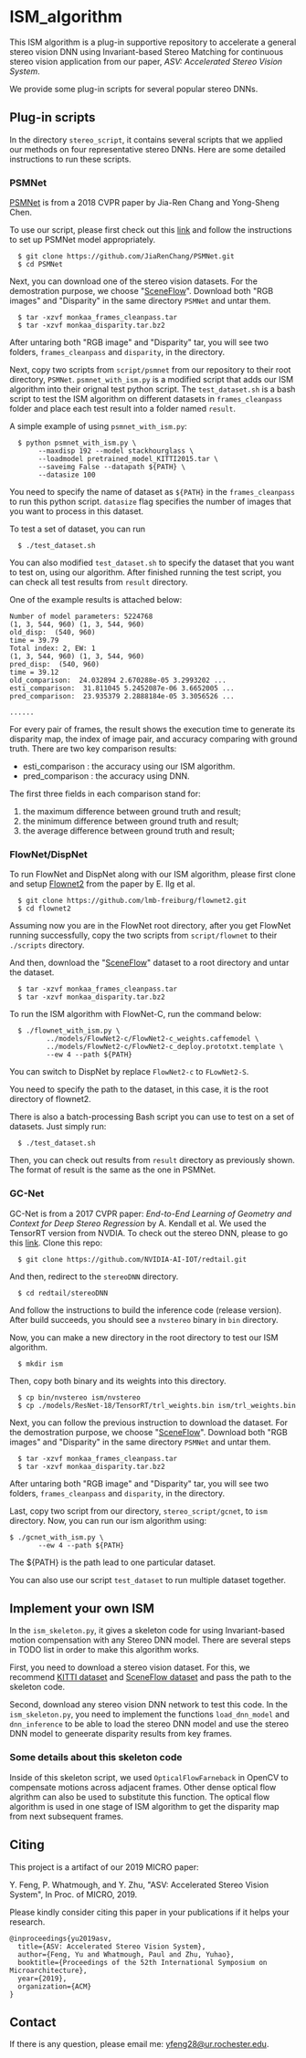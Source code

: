 # ISM_algorithm

This ISM algorithm is a plug-in supportive repository to accelerate a general stereo vision DNN using Invariant-based Stereo Matching for continuous stereo vision application from our paper, *ASV: Accelerated Stereo Vision System*.

We provide some plug-in scripts for several popular stereo DNNs.

## Plug-in scripts

In the directory `stereo_script`, it contains several scripts that we applied our methods on four representative stereo DNNs. Here are some detailed instructions to run these scripts.

### PSMNet

[PSMNet](https://github.com/JiaRenChang/PSMNet) is from a 2018 CVPR paper by Jia-Ren Chang and Yong-Sheng Chen. 

To use our script, please first check out this [link](https://github.com/JiaRenChang/PSMNet) and follow the instructions to set up PSMNet model appropriately.

```
  $ git clone https://github.com/JiaRenChang/PSMNet.git
  $ cd PSMNet
```

Next, you can download one of the stereo vision datasets. For the demostration purpose, we choose "[SceneFlow](https://lmb.informatik.uni-freiburg.de/resources/datasets/SceneFlowDatasets.en.html)". Download both "RGB images" and "Disparity" in the same directory `PSMNet` and untar them.

```
  $ tar -xzvf monkaa_frames_cleanpass.tar
  $ tar -xzvf monkaa_disparity.tar.bz2
```

After untaring both "RGB image" and "Disparity" tar, you will see two folders, `frames_cleanpass` and `disparity`, in the directory.

Next, copy two scripts from `script/psmnet` from our repository to their root directory, `PSMNet`. `psmnet_with_ism.py` is a modified script that adds our ISM algorithm into their orignal test python script. The `test_dataset.sh` is a bash script to test the ISM algorithm on different datasets in `frames_cleanpass` folder and place each test result into a folder named `result`.

A simple example of using `psmnet_with_ism.py`:
```
  $ python psmnet_with_ism.py \
       --maxdisp 192 --model stackhourglass \
       --loadmodel pretrained_model_KITTI2015.tar \
       --saveimg False --datapath ${PATH} \
       --datasize 100
```

You need to specify the name of dataset as `${PATH}` in the `frames_cleanpass` to run this python script. `datasize` flag specifies the number of images that you want to process in this dataset. 

To test a set of dataset, you can run
```
  $ ./test_dataset.sh
```

You can also modified `test_dataset.sh` to specify the dataset that you want to test on, using our algorithm. After finished running the test script, you can check all test results from `result` directory.

One of the example results is attached below: 

```
Number of model parameters: 5224768
(1, 3, 544, 960) (1, 3, 544, 960)
old_disp:  (540, 960)
time = 39.79
Total index: 2, EW: 1
(1, 3, 544, 960) (1, 3, 544, 960)
pred_disp:  (540, 960)
time = 39.12
old_comparison:  24.032894 2.670288e-05 3.2993202 ...
esti_comparison:  31.811045 5.2452087e-06 3.6652005 ...
pred_comparison:  23.935379 2.2888184e-05 3.3056526 ...

......
```

For every pair of frames, the result shows the execution time to generate its disparity map, the index of image pair, and accuracy comparing with ground truth. There are two key comparison results:
 * esti_comparison : the accuracy using our ISM algorithm.
 * pred_comparison : the accuracy using DNN.
 
The first three fields in each comparison stand for:
  1. the maximum difference between ground truth and result;
  2. the minimum difference between ground truth and result;
  3. the average difference between ground truth and result;

### FlowNet/DispNet

To run FlowNet and DispNet along with our ISM algorithm, please first clone and setup [Flownet2](https://github.com/lmb-freiburg/flownet2) from the paper by E. Ilg et al. 

```
  $ git clone https://github.com/lmb-freiburg/flownet2.git
  $ cd flownet2
```

Assuming now you are in the FlowNet root directory, after you get FlowNet running successfully, copy the two scripts from `script/flownet` to their `./scripts` directory.

And then, download the "[SceneFlow](https://lmb.informatik.uni-freiburg.de/resources/datasets/SceneFlowDatasets.en.html)" dataset to a root directory and untar the dataset.

```
  $ tar -xzvf monkaa_frames_cleanpass.tar
  $ tar -xzvf monkaa_disparity.tar.bz2
```

To run the ISM algorithm with FlowNet-C, run the command below:

```
  $ ./flownet_with_ism.py \
         ../models/FlowNet2-c/FlowNet2-c_weights.caffemodel \
         ../models/FlowNet2-c/FlowNet2-c_deploy.prototxt.template \
         --ew 4 --path ${PATH}

```
You can switch to DispNet by replace `FlowNet2-c` to `FLowNet2-S`.

You need to specify the path to the dataset, in this case, it is the root directory of flownet2.

There is also a batch-processing Bash script you can use to test on a set of datasets. Just simply run:
```
  $ ./test_dataset.sh
```
Then, you can check out results from `result` directory as previously shown. The format of result is the same as the one in PSMNet.


### GC-Net

GC-Net is from a 2017 CVPR paper: *End-to-End Learning of Geometry and Context for Deep Stereo Regression* by A. Kendall et al. We used the TensorRT version from NVDIA. To check out the stereo DNN, please to go this [link](https://github.com/NVIDIA-AI-IOT/redtail). Clone this repo:
```
  $ git clone https://github.com/NVIDIA-AI-IOT/redtail.git 
```
And then, redirect to the `stereoDNN` directory.
```
  $ cd redtail/stereoDNN
```
And follow the instructions to build the inference code (release version). 
After build succeeds, you should see a `nvstereo` binary in `bin` directory.

Now, you can make a new directory in the root directory to test our ISM algorithm.
```
  $ mkdir ism
```

Then, copy both binary and its weights into this directory.
```
  $ cp bin/nvstereo ism/nvstereo
  $ cp ./models/ResNet-18/TensorRT/trl_weights.bin ism/trl_weights.bin
```

Next, you can follow the previous instruction to download the dataset. 
For the demostration purpose, we choose "[SceneFlow](https://lmb.informatik.uni-freiburg.de/resources/datasets/SceneFlowDatasets.en.html)". Download 
both "RGB images" and "Disparity" in the same directory `PSMNet` and untar them.

```
  $ tar -xzvf monkaa_frames_cleanpass.tar
  $ tar -xzvf monkaa_disparity.tar.bz2
```

After untaring both "RGB image" and "Disparity" tar, you will see two folders,
`frames_cleanpass` and `disparity`, in the directory.

Last, copy two script from our directory, `stereo_script/gcnet`, to `ism` directory.
Now, you can run our ism algorithm using:
```
$ ./gcnet_with_ism.py \
       --ew 4 --path ${PATH}
```
The ${PATH} is the path lead to one particular dataset.

You can also use our script `test_dataset` to run multiple dataset together.


## Implement your own ISM

In the `ism_skeleton.py`, it gives a skeleton code for using Invariant-based motion compensation with any Stereo DNN model. There are several steps in TODO list in order to make this algorithm works.

First, you need to download a stereo vision dataset. For this, we recommend [KITTI dataset](http://www.cvlibs.net/datasets/kitti/eval_depth_all.php) and [SceneFlow dataset](https://lmb.informatik.uni-freiburg.de/resources/datasets/SceneFlowDatasets.en.html) and pass the path to the skeleton code.

Second, download any stereo vision DNN network to test this code. In the `ism_skeleton.py`, you need to implement the functions `load_dnn_model` and `dnn_inference` to be able to load the stereo DNN model and use the stereo DNN model to geneerate disparity results from key frames.

### Some details about this skeleton code

Inside of this skeleton script, we used `OpticalFlowFarneback` in OpenCV to compensate motions across adjacent frames. Other dense optical flow algrithm can also be used to substitute this function. The optical flow algorithm is used in one stage of ISM algorithm to get the disparity map from next subsequent frames.

## Citing

This project is a artifact of our 2019 MICRO paper:

Y. Feng,  P. Whatmough, and Y. Zhu, "ASV: Accelerated Stereo Vision System", In Proc. of MICRO, 2019.

Please kindly consider citing this paper in your publications if it helps your research.
```
@inproceedings{yu2019asv,
  title={ASV: Accelerated Stereo Vision System},
  author={Feng, Yu and Whatmough, Paul and Zhu, Yuhao},
  booktitle={Proceedings of the 52th International Symposium on Microarchitecture},
  year={2019},
  organization={ACM}
}
```

## Contact

If there is any question, please email me: yfeng28@ur.rochester.edu.
